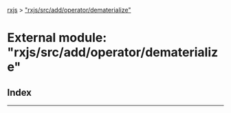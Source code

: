 [rxjs](../README.md) > ["rxjs/src/add/operator/dematerialize"](../modules/_rxjs_src_add_operator_dematerialize_.md)

# External module: "rxjs/src/add/operator/dematerialize"

## Index

---

